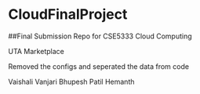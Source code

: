 # CloudFinalProject

##Final Submission Repo for CSE5333 Cloud Computing

UTA Marketplace

Removed the configs and seperated the data from code

Vaishali Vanjari
Bhupesh Patil
Hemanth
